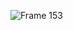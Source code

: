 ![Frame 153](https://user-images.githubusercontent.com/109000119/190901691-eac10348-50cd-41a2-9819-7896ad3d2b4f.png)
